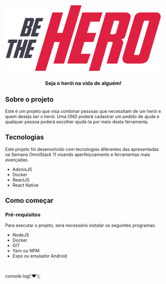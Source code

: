 
<h1 align="center">
 <img src=".github/bethehro.svg">
</h1>

<h3 align="center">
 Seja o herói na vida de alguém! 
</h3>

## Sobre o projeto

Este é um projeto que visa combinar pessoas que necessitam de um herói e quem deseja ser o herói. 
Uma ONG poderá cadastrar um pedido de ajuda e qualquer pessoa poderá escolher ajudá-la por meio desta ferramenta. 

## Tecnologias

Este projeto foi desenvolvido com tecnologias diferentes das apresentadas na Semana OmniStack 11 visando aperfeiçoamento e ferramentas mais avançadas. 

<ul>
  <li>AdonisJS</li>
  <li>Docker</li>
  <li>ReactJS</li>
  <li>React Native</li>
</ul>

## Como começar

### Pré-requisitos

Para executar o projeto, será necessário instalar os seguintes programas:

<ul>
  <li>NodeJS</li>
  <li>Docker</li>
  <li>GIT</li>
  <li>Yarn ou NPM</li>
  <li>Expo ou emulador Android</li>
</ul>
<br />
<br />
console.log('♥');

